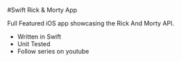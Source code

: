 #Swift Rick & Morty App

Full Featured iOS app showcasing the Rick And Morty API.

- Written in Swift
- Unit Tested
- Follow series on youtube
